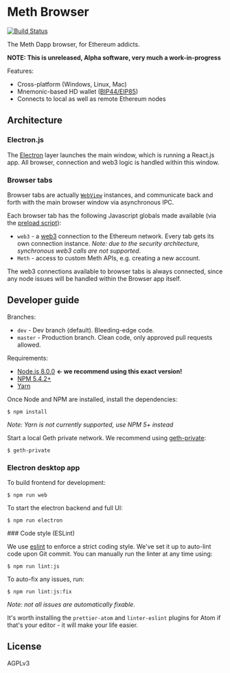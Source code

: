 # Meth Browser

[![Build Status](https://secure.travis-ci.org/meth-project/meth-browser.svg?branch=master)](http://travis-ci.org/meth-project/meth-browser)

The Meth Dapp browser, for Ethereum addicts.

**NOTE: This is unreleased, Alpha software, very much a work-in-progress**

Features:

* Cross-platform (Windows, Linux, Mac)
* Mnemonic-based HD wallet ([BIP44/EIP85](https://github.com/ethereum/EIPs/issues/85))
* Connects to local as well as remote Ethereum nodes

## Architecture

### Electron.js

The [Electron](http://electron.atom.io) layer launches the main window, which is running a
React.js app. All browser, connection and web3 logic is handled within this
window.

### Browser tabs

Browser tabs are actually [`WebView`](https://electron.atom.io/docs/api/webview-tag/) instances, and communicate back and
forth with the main browser window via asynchronous IPC.

Each browser tab has the following Javascript globals made available (via the
  [preload script](electron/preloader/browserTab.js)):

  * `web3` - a [web3](https://github.com/ethereum/web3.js) connection to the Ethereum network. Every tab gets
 its own connection instance. _Note: due to the security architecture,
 synchronous web3 calls are not supported_.
  * `Meth` - access to custom Meth APIs, e.g. creating a new account.

The web3 connections available to browser tabs is always connected, since any
node issues will be handled within the Browser app itself.

## Developer guide

Branches:

 * `dev` - Dev branch (default). Bleeding-edge code.
 * `master` - Production branch. Clean code, only approved pull requests allowed.

Requirements:

  * [Node.js 8.0.0](http://nodejs.org) **<- we recommend using this exact version!**
  * [NPM 5.4.2+](https://npmjs.com)
  * [Yarn](yarnpkg.com)

Once Node and NPM are installed, install the dependencies:

```shell
$ npm install
```

_Note: Yarn is not currently supported, use NPM 5+ instead_

Start a local Geth private network. We recommend using [geth-private](https://github.com/hiddentao/geth-private):

```shell
$ geth-private
```

### Electron desktop app

To build frontend for development:

```shell
$ npm run web
```

To start the electron backend and full UI:

```shell
$ npm run electron
```

### Code style (ESLint)

We use [eslint](http://eslint.org/) to enforce a strict coding style. We've set
it up to auto-lint code upon Git commit. You can manually run the linter
at any time using:

```shell
$ npm run lint:js
```

To auto-fix any issues, run:

```shell
$ npm run lint:js:fix
```

_Note: not all issues are automatically fixable_.

It's worth installing the `prettier-atom` and `linter-eslint` plugins for Atom if
that's your editor - it will make your life easier.

## License

AGPLv3
